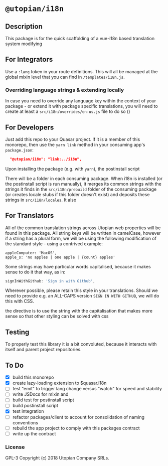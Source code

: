 # `@utopian/i18n`

## Description
This package is for the quick scaffolding of a vue-i18n based translation system modifying 


## For Integrators
Use a `:lang` token in your route definitions. This will all be managed at the global mixin level that you can find in `/templates/i18n.js`. 

### Overriding language strings & extending locally
In case you need to override any language key within the context of your package - or extend it with package specific translations, you will need to create at least a `src/i18n/overrides/en-us.js` file to do so ()

## For Developers

Just add this repo to your Quasar project. If it is a member of this monorepo, then use the `yarn link` method in your consuming app's `package.json`:

```json
  "@utopian/i18n": "link:../i18n",
``` 

Upon installing the package (e.g. with `yarn`), the postinstall script 


There will be a  folder in each consuming package. When i18n is installed (or the postinstall script is run manually), it merges its common strings with the strings it finds in the `src/i18n/prebuild` folder of the consuming package (or creates locale stubs if this folder doesn't exist) and deposits these strings in `src/i18n/locales`. It also 



## For Translators

All of the common translation strings across Utopian web properties will be found in this package. All string keys will be written in camelCase, however if a string has a plural form, we will be using the following modification of the standard style - using a contrived example:

```
appleComputer: 'MacOS',
apple_s: 'no apples | one apple | {count} apples'
```

Some strings may have particular words capitalised, because it makes sense to do it that way, as in:
 
```js
signInWithGithub: 'Sign in with Github',
``` 
 
 Wherever possible, please retain this style in your translations. Should we need to provide e.g. an ALL-CAPS version `SIGN IN WITH GITHUB`, we will do this with CSS. 



the directive is to use the string with the capitalisation that makes more sense so that other styling can be solved with css

## Testing
To properly test this library it is a bit convoluted, because it interacts with itself and parent project repositories. 


## To Do
- [x] build this monorepo
- [x] create lazy-loading extension to $quasar.i18n
- [ ] test "emit" to trigger lang change versus "watch" for speed and stability 
- [ ] write JSDocs for mixin and  
- [ ] build test for postinstall script
- [ ] build postinstall script
- [x] test integration
- [ ] refactor packages/client to account for consolidation of naming conventions
- [ ] rebuild the app project to comply with this packages contract
- [ ] write up the contract

### License

GPL-3 Copyright (c) 2018 Utopian Company SRLs.
